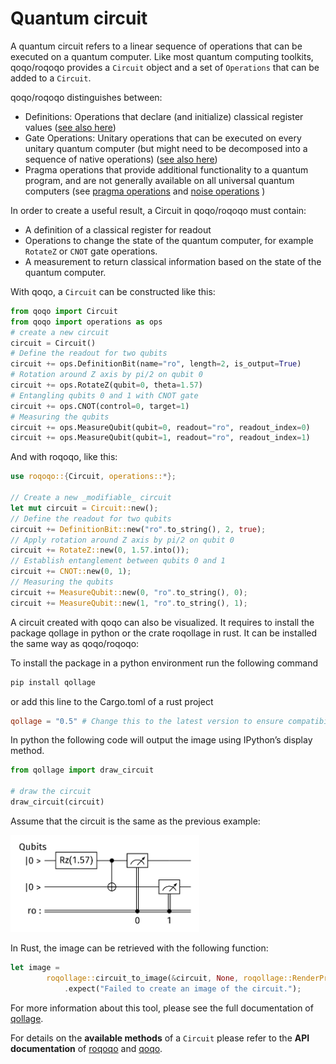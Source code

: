 # Quantum circuit

A quantum circuit refers to a linear sequence of operations that can be executed on a quantum computer. Like most quantum computing toolkits, qoqo/roqoqo provides a `Circuit` object and a set of `Operations` that can be added to a `Circuit`.

qoqo/roqoqo distinguishes between:

* Definitions: Operations that declare (and initialize) classical register values ([see also here](readout.md))
* Gate Operations: Unitary operations that can be executed on every unitary quantum computer (but might need to be decomposed into a sequence of native operations) ([see also here](unitary.md))
* Pragma operations that provide additional functionality to a quantum program, and are not generally available on all universal quantum computers (see [pragma operations](pragma.md) and [noise operations](noise.md) )

In order to create a useful result, a Circuit in qoqo/roqoqo must contain:

* A definition of a classical register for readout
* Operations to change the state of the quantum computer, for example `RotateZ` or `CNOT` gate operations.
* A measurement to return classical information based on the state of the quantum computer.

With qoqo, a `Circuit` can be constructed like this:

```python
from qoqo import Circuit
from qoqo import operations as ops
# create a new circuit
circuit = Circuit()
# Define the readout for two qubits 
circuit += ops.DefinitionBit(name="ro", length=2, is_output=True)
# Rotation around Z axis by pi/2 on qubit 0
circuit += ops.RotateZ(qubit=0, theta=1.57)
# Entangling qubits 0 and 1 with CNOT gate
circuit += ops.CNOT(control=0, target=1)
# Measuring the qubits
circuit += ops.MeasureQubit(qubit=0, readout="ro", readout_index=0)
circuit += ops.MeasureQubit(qubit=1, readout="ro", readout_index=1)
```

And with roqoqo, like this:

```rust
use roqoqo::{Circuit, operations::*};

// Create a new _modifiable_ circuit
let mut circuit = Circuit::new();
// Define the readout for two qubits 
circuit += DefinitionBit::new("ro".to_string(), 2, true);
// Apply rotation around Z axis by pi/2 on qubit 0
circuit += RotateZ::new(0, 1.57.into());
// Establish entanglement between qubits 0 and 1
circuit += CNOT::new(0, 1);
// Measuring the qubits
circuit += MeasureQubit::new(0, "ro".to_string(), 0);
circuit += MeasureQubit::new(1, "ro".to_string(), 1);
```

A circuit created with qoqo can also be visualized. It requires to install the package qollage in python or the crate roqollage in rust.
It can be installed the same way as qoqo/roqoqo:

To install the package in a python environment run the following command
```bash
pip install qollage
```

or add this line to the Cargo.toml of a rust project

```TOML
qollage = "0.5" # Change this to the latest version to ensure compatibility of the latest qoqo operations.
```

In python the following code will output the image using IPython’s display method.

```python
from qollage import draw_circuit

# draw the circuit
draw_circuit(circuit)
```
Assume that the circuit is the same as the previous example:

<img src="./images/circuit_example.png" alt="circuit" width="60%">

In Rust, the image can be retrieved with the following function:

```rust
let image =
        roqollage::circuit_to_image(&circuit, None, roqollage::RenderPragmas::All, None, None)
            .expect("Failed to create an image of the circuit.");
```

For more information about this tool, please see the full documentation of [qollage](https://github.com/HQSquantumsimulations/qollage).

For details on the **available methods** of a `Circuit` please refer to the **API documentation** of [roqoqo](https://docs.rs/roqoqo/latest/roqoqo/struct.Circuit.html) and [qoqo](https://hqsquantumsimulations.github.io/qoqo/generated/qoqo.html#qoqo.Circuit).
